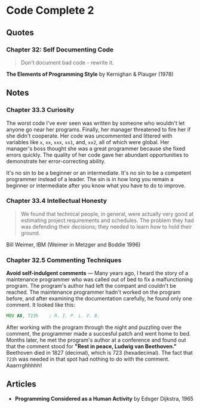 # Code Complete 2

## Quotes

### Chapter 32: Self Documenting Code

> Don't document bad code - rewrite it.

**The Elements of Programming Style** by Kernighan & Plauger (1978)

## Notes

### Chapter 33.3 Curiosity

The worst code I've ever seen was written by someone who wouldn't let anyone go
near her programs. Finally, her manager threatened to fire her if she didn't
cooperate. Her code was uncommented and littered with variables like `x`, `xx`,
`xxx`, `xx1`, and, `xx2`, all of which were global. Her manager's boss thought
she was a great programmer because she fixed errors quickly. The quality of her
code gave her abundant opportunities to demonstrate her error-correcting
ability.

It's no sin to be a beginner or an intermediate. It's no sin to be a competent
programmer instead of a leader. The sin is in how long you remain a beginner or
intermediate after you know what you have to do to improve.

### Chapter 33.4 Intellectual Honesty

> We found that technical people, in general, were actually very good at
> estimating project requirements and schedules. The problem they had was
> defending their decisions; they needed to learn how to hold their ground.

Bill Weimer, IBM (Weimer in Metzger and Boddie 1996)

### Chapter 32.5 Commenting Techniques

**Avoid self-indulgent comments** &#8212; Many years ago, I heard the story of a
maintenance programmer who was called out of bed to fix a malfunctioning
program. The program's author had left the compant and couldn't be reached. The
maintenance programmer hadn't worked on the program before, and after examining
the documentation carefully, he found only one comment. It looked like this:

```asm
MOV AX, 723h	; R. I. P. L. V. B.
```

After working with the program through the night and puzzling over the comment,
the programmer made a succesful patch and went home to bed. Months later, he met
the program's author at a conference and found out that the comment stood for
**"Rest in peace, Ludwig van Beethoven."** Beethoven died in 1827 (decimal),
which is 723 (hexadecimal). The fact that `723h` was needed in that spot had
nothing to do with the comment. Aaarrrghhhhh!

## Articles

* **Programming Considered as a Human Activity** by Edsger Dijkstra, 1965
